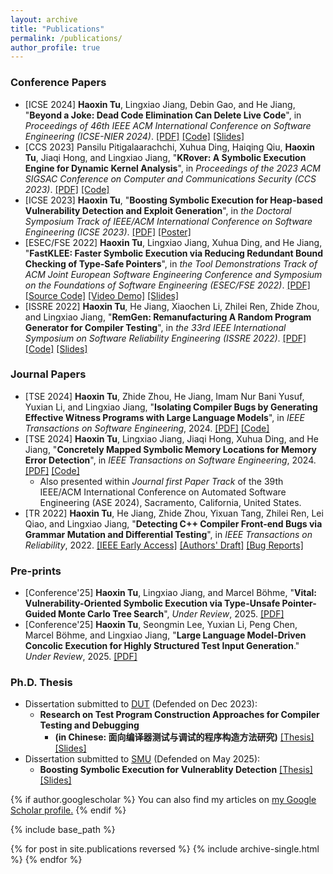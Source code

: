 ```yaml
---
layout: archive
title: "Publications"
permalink: /publications/
author_profile: true
---
```

### Conference Papers
* [ICSE 2024] **Haoxin Tu**, Lingxiao Jiang, Debin Gao, and He Jiang, "**Beyond a Joke: Dead Code Elimination Can Delete Live Code**", in *Proceedings of 46th IEEE ACM International Conference on Software Engineering (ICSE-NIER 2024)*. [[PDF]](https://haoxintu.github.io/files/icse2024-nier-camera-ready.pdf) [[Code]](https://github.com/haoxintu/Xdead) [[Slides]](https://haoxintu.github.io/files/Xdead-ICSE-NIER-slides.pdf)
 * [CCS 2023] Pansilu Pitigalaarachchi, Xuhua Ding, Haiqing Qiu, **Haoxin Tu**, Jiaqi Hong, and Lingxiao Jiang, "**KRover: A Symbolic Execution Engine for Dynamic Kernel Analysis**", in *Proceedings of the 2023 ACM SIGSAC Conference on Computer and Communications Security (CCS 2023)*. [[PDF]](https://haoxintu.github.io/files/ccs2023_krover.pdf) [[Code]](https://github.com/KRoverSystems/KRover)
 * [ICSE 2023] **Haoxin Tu**, "**Boosting Symbolic Execution for Heap-based Vulnerability Detection and Exploit Generation**", in *the Doctoral Symposium Track of IEEE/ACM International Conference on Software Engineering (ICSE 2023)*. [[PDF]](https://haoxintu.github.io/files/icse23-ds-paper.pdf) [[Poster]](https://haoxintu.github.io/files/icse23-ds-poster.pdf)
 * [ESEC/FSE 2022] **Haoxin Tu**, Lingxiao Jiang, Xuhua Ding, and He Jiang, "**FastKLEE: Faster Symbolic Execution via Reducing Redundant Bound Checking of Type-Safe Pointers**", in *the Tool Demonstrations Track of ACM Joint European Software Engineering Conference and Symposium on the Foundations of Software Engineering (ESEC/FSE 2022)*. [[PDF]](https://haoxintu.github.io/files/fse2022-FastKLEE.pdf) [[Source Code]](https://github.com/haoxintu/FastKLEE) [[Video Demo]](https://youtu.be/iLLlZD384zM) [[Slides]](https://haoxintu.github.io/files/FastKLEE-slides.pdf)
 * [ISSRE 2022] **Haoxin Tu**, He Jiang, Xiaochen Li, Zhilei Ren, Zhide Zhou, and Lingxiao Jiang, "**RemGen: Remanufacturing A Random Program Generator for Compiler Testing**", in *the 33rd IEEE International Symposium on Software Reliability Engineering (ISSRE 2022)*. [[PDF]](https://haoxintu.github.io/files/issre2022-camera-ready.pdf) [[Code]](https://github.com/haoxintu/RemCCG) [[Slides]](https://haoxintu.github.io/files/RemGen-slides.pdf)


### Journal Papers
 * [TSE 2024] **Haoxin Tu**, Zhide Zhou, He Jiang, Imam Nur Bani Yusuf, Yuxian Li, and Lingxiao Jiang, "**Isolating Compiler Bugs by Generating Effective Witness Programs with Large Language Models**", in *IEEE Transactions on Software Engineering*, 2024. [[PDF]](https://arxiv.org/pdf/2307.00593.pdf) [[Code]](https://github.com/haoxintu/LLM4CBI)
 * [TSE 2024] **Haoxin Tu**, Lingxiao Jiang, Jiaqi Hong, Xuhua Ding, and He Jiang, "**Concretely Mapped Symbolic Memory Locations for Memory Error Detection**", in *IEEE Transactions on Software Engineering*, 2024. [[PDF]](https://haoxintu.github.io/files/SymLoc_TSE2024_Just_Accepted.pdf) [[Code]](https://github.com/haoxintu/SymLoc)
     * Also presented within *Journal first Paper Track* of the 39th IEEE/ACM International Conference on Automated Software Engineering (ASE 2024), Sacramento, California, United States.
 * [TR 2022] **Haoxin Tu**, He Jiang, Zhide Zhou, Yixuan Tang, Zhilei Ren, Lei Qiao, and Lingxiao Jiang, "**Detecting C++ Compiler Front-end Bugs via Grammar Mutation and Differential Testing**", in *IEEE Transactions on Reliability*, 2022. [[IEEE Early Access]](https://ieeexplore.ieee.org/document/9777893) [[Authors' Draft]](https://haoxintu.github.io/files/tr-2022-draft.pdf) [[Bug Reports]](https://github.com/haoxintu/CCOFT/blob/main/reported-bugs.md)

### Pre-prints
 * [Conference'25] **Haoxin Tu**, Lingxiao Jiang, and Marcel Böhme, "**Vital: Vulnerability-Oriented Symbolic Execution via Type-Unsafe Pointer-Guided Monte Carlo Tree Search**", *Under Review*, 2025. [[PDF]](https://arxiv.org/pdf/2408.08772)
 * [Conference'25] **Haoxin Tu**, Seongmin Lee, Yuxian Li, Peng Chen, Marcel Böhme, and  Lingxiao Jiang, "**Large Language Model-Driven Concolic Execution for Highly Structured Test Input Generation**." *Under Review*, 2025. [[PDF]](https://arxiv.org/pdf/2504.17542)


### Ph.D. Thesis

 * Dissertation submitted to [DUT](https://www.dlut.edu.cn/) (Defended on Dec 2023):
   * **Research on Test Program Construction Approaches for Compiler Testing and Debugging**
     * **(in Chinese: 面向编译器测试与调试的程序构造方法研究)** [[Thesis]](https://haoxintu.github.io/files/dut_thesis.pdf) [[Slides]](https://haoxintu.github.io/files/dut_phd_thesis_defense_slides.pdf)
 * Dissertation submitted to [SMU](https://www.smu.edu.sg/) (Defended on May 2025):
   * **Boosting Symbolic Execution for Vulnerablity Detection** [[Thesis]](https://haoxintu.github.io/files/smu_thesis.pdf) [[Slides]](https://haoxintu.github.io/files/smu_phd_thesis_defense_slides.pdf)


{% if author.googlescholar %}
  You can also find my articles on <u><a href="{{author.googlescholar}}">my Google Scholar profile</a>.</u>
{% endif %}

{% include base_path %}

{% for post in site.publications reversed %}
  {% include archive-single.html %}
{% endfor %}
